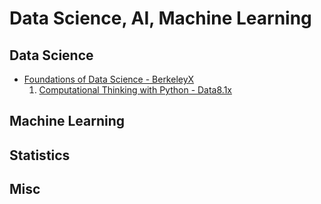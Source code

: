 # Data Science, AI, Machine Learning

## Data Science

+ [Foundations of Data Science - BerkeleyX](./DSFund-BerkeleyX/README.md)
    1. [Computational Thinking with Python - Data8.1x](./DSFund-BerkeleyX/1-CompThinkWPython/README.md)

## Machine Learning

## Statistics

## Misc

 
